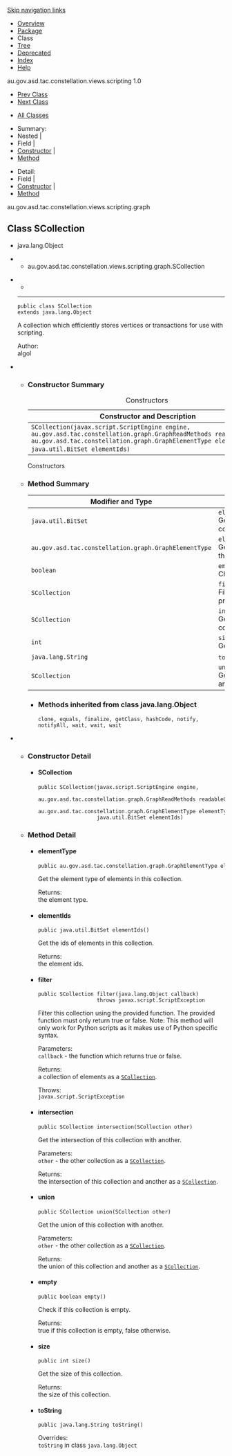 
<div class="topNav">

<span id="navbar.top"></span>

<div class="skipNav">

[Skip navigation links](../ext/docs/CoreScriptingView/docs/javadoc/graph/SCollection.md#skip.navbar.top "Skip navigation links")

</div>

<span id="navbar.top.firstrow"></span>

-   [Overview](../ext/docs/CoreScriptingView/docs/javadoc/overview-summary.md)
-   [Package](../ext/docs/CoreScriptingView/docs/javadoc/graph/package-summary.md)
-   Class
-   [Tree](../ext/docs/CoreScriptingView/docs/javadoc/graph/package-tree.md)
-   [Deprecated](../ext/docs/CoreScriptingView/docs/javadoc/deprecated-list.md)
-   [Index](../ext/docs/CoreScriptingView/docs/javadoc/index-all.md)
-   [Help](../ext/docs/CoreScriptingView/docs/javadoc/help-doc.md)

<div class="aboutLanguage">

au.gov.asd.tac.constellation.views.scripting 1.0

</div>

</div>

<div class="subNav">

-   [<span
    class="typeNameLink">Prev Class</span>](../ext/docs/CoreScriptingView/docs/javadoc/graph/SAttribute.md "class in au.gov.asd.tac.constellation.views.scripting.graph")
-   [<span
    class="typeNameLink">Next Class</span>](../ext/docs/CoreScriptingView/docs/javadoc/graph/SEdge.md "class in au.gov.asd.tac.constellation.views.scripting.graph")

<!-- -->

-   [All Classes](../ext/docs/CoreScriptingView/docs/javadoc/allclasses-noframe.md)

<div>

</div>

<div>

-   Summary: 
-   Nested | 
-   Field | 
-   [Constructor](../ext/docs/CoreScriptingView/docs/javadoc/graph/SCollection.md#constructor.summary) | 
-   [Method](../ext/docs/CoreScriptingView/docs/javadoc/graph/SCollection.md#method.summary)

<!-- -->

-   Detail: 
-   Field | 
-   [Constructor](../ext/docs/CoreScriptingView/docs/javadoc/graph/SCollection.md#constructor.detail) | 
-   [Method](../ext/docs/CoreScriptingView/docs/javadoc/graph/SCollection.md#method.detail)

</div>

<span id="skip.navbar.top"></span>

</div>

<div class="header">

<div class="subTitle">

au.gov.asd.tac.constellation.views.scripting.graph

</div>

## Class SCollection

</div>

<div class="contentContainer">

-   java.lang.Object

-   -   au.gov.asd.tac.constellation.views.scripting.graph.SCollection

<div class="description">

-   -
    ------------------------------------------------------------------------ 

        public class SCollection
        extends java.lang.Object

    <div class="block">

    A collection which efficiently stores vertices or transactions for
    use with scripting.

    </div>

    <span class="simpleTagLabel">Author:</span>  
    algol

</div>

<div class="summary">

-   -   <span id="constructor.summary"></span>

        ### Constructor Summary

        <table class="memberSummary" data-border="0" data-cellpadding="3" data-cellspacing="0" data-summary="Constructor Summary table, listing constructors, and an explanation">
        <caption><span>Constructors</span><span class="tabEnd"> </span></caption>
        <thead>
        <tr class="header">
        <th class="colOne" scope="col">Constructor and Description</th>
        </tr>
        </thead>
        <tbody>
        <tr class="odd altColor">
        <td class="colOne"><code>SCollection(javax.script.ScriptEngine engine,                                                 au.gov.asd.tac.constellation.graph.GraphReadMethods readableGraph,                                                 au.gov.asd.tac.constellation.graph.GraphElementType elementType,                                                 java.util.BitSet elementIds)</code> </td>
        </tr>
        </tbody>
        </table>

        Constructors<span class="tabEnd"> </span>

    <!-- -->

    -   <span id="method.summary"></span>

        ### Method Summary

        <table class="memberSummary" data-border="0" data-cellpadding="3" data-cellspacing="0" data-summary="Method Summary table, listing methods, and an explanation">
        <colgroup>
        <col style="width: 50%" />
        <col style="width: 50%" />
        </colgroup>
        <thead>
        <tr class="header">
        <th class="colFirst" scope="col">Modifier and Type</th>
        <th class="colLast" scope="col">Method and Description</th>
        </tr>
        </thead>
        <tbody>
        <tr id="i0" class="odd altColor">
        <td class="colFirst"><code>java.util.BitSet</code></td>
        <td class="colLast"><code>elementIds()</code>
        <div class="block">
        Get the ids of elements in this collection.
        </div></td>
        </tr>
        <tr id="i1" class="even rowColor">
        <td class="colFirst"><code>au.gov.asd.tac.constellation.graph.GraphElementType</code></td>
        <td class="colLast"><code>elementType()</code>
        <div class="block">
        Get the element type of elements in this collection.
        </div></td>
        </tr>
        <tr id="i2" class="odd altColor">
        <td class="colFirst"><code>boolean</code></td>
        <td class="colLast"><code>empty()</code>
        <div class="block">
        Check if this collection is empty.
        </div></td>
        </tr>
        <tr id="i3" class="even rowColor">
        <td class="colFirst"><code>SCollection</code></td>
        <td class="colLast"><code>filter(java.lang.Object callback)</code>
        <div class="block">
        Filter this collection using the provided function.
        </div></td>
        </tr>
        <tr id="i4" class="odd altColor">
        <td class="colFirst"><code>SCollection</code></td>
        <td class="colLast"><code>intersection(SCollection other)</code>
        <div class="block">
        Get the intersection of this collection with another.
        </div></td>
        </tr>
        <tr id="i5" class="even rowColor">
        <td class="colFirst"><code>int</code></td>
        <td class="colLast"><code>size()</code>
        <div class="block">
        Get the size of this collection.
        </div></td>
        </tr>
        <tr id="i6" class="odd altColor">
        <td class="colFirst"><code>java.lang.String</code></td>
        <td class="colLast"><code>toString()</code> </td>
        </tr>
        <tr id="i7" class="even rowColor">
        <td class="colFirst"><code>SCollection</code></td>
        <td class="colLast"><code>union(SCollection other)</code>
        <div class="block">
        Get the union of this collection with another.
        </div></td>
        </tr>
        </tbody>
        </table>

        
        -   <span
            id="methods.inherited.from.class.java.lang.Object"></span>

            ### Methods inherited from class java.lang.Object

            `clone, equals, finalize, getClass, hashCode, notify, notifyAll, wait, wait, wait`

</div>

<div class="details">

-   -   <span id="constructor.detail"></span>

        ### Constructor Detail

        <span
        id="SCollection-javax.script.ScriptEngine-au.gov.asd.tac.constellation.graph.GraphReadMethods-au.gov.asd.tac.constellation.graph.GraphElementType-java.util.BitSet-"></span>

        -   #### SCollection

                public SCollection(javax.script.ScriptEngine engine,
                                   au.gov.asd.tac.constellation.graph.GraphReadMethods readableGraph,
                                   au.gov.asd.tac.constellation.graph.GraphElementType elementType,
                                   java.util.BitSet elementIds)

    <!-- -->

    -   <span id="method.detail"></span>

        ### Method Detail

        <span id="elementType--"></span>

        -   #### elementType

                public au.gov.asd.tac.constellation.graph.GraphElementType elementType()

            <div class="block">

            Get the element type of elements in this collection.

            </div>

            <span class="returnLabel">Returns:</span>  
            the element type.

        <span id="elementIds--"></span>

        -   #### elementIds

                public java.util.BitSet elementIds()

            <div class="block">

            Get the ids of elements in this collection.

            </div>

            <span class="returnLabel">Returns:</span>  
            the element ids.

        <span id="filter-java.lang.Object-"></span>

        -   #### filter

                public SCollection filter(java.lang.Object callback)
                                   throws javax.script.ScriptException

            <div class="block">

            Filter this collection using the provided function. The
            provided function must only return true or false. Note: This
            method will only work for Python scripts as it makes use of
            Python specific syntax.

            </div>

            <span class="paramLabel">Parameters:</span>  
            `callback` - the function which returns true or false.

            <span class="returnLabel">Returns:</span>  
            a collection of elements as a
            [`SCollection`](../ext/docs/CoreScriptingView/docs/javadoc/graph/SCollection.md "class in au.gov.asd.tac.constellation.views.scripting.graph").

            <span class="throwsLabel">Throws:</span>  
            `javax.script.ScriptException`

        <span
        id="intersection-au.gov.asd.tac.constellation.views.scripting.graph.SCollection-"></span>

        -   #### intersection

                public SCollection intersection(SCollection other)

            <div class="block">

            Get the intersection of this collection with another.

            </div>

            <span class="paramLabel">Parameters:</span>  
            `other` - the other collection as a
            [`SCollection`](../ext/docs/CoreScriptingView/docs/javadoc/graph/SCollection.md "class in au.gov.asd.tac.constellation.views.scripting.graph").

            <span class="returnLabel">Returns:</span>  
            the intersection of this collection and another as a
            [`SCollection`](../ext/docs/CoreScriptingView/docs/javadoc/graph/SCollection.md "class in au.gov.asd.tac.constellation.views.scripting.graph").

        <span
        id="union-au.gov.asd.tac.constellation.views.scripting.graph.SCollection-"></span>

        -   #### union

                public SCollection union(SCollection other)

            <div class="block">

            Get the union of this collection with another.

            </div>

            <span class="paramLabel">Parameters:</span>  
            `other` - the other collection as a
            [`SCollection`](../ext/docs/CoreScriptingView/docs/javadoc/graph/SCollection.md "class in au.gov.asd.tac.constellation.views.scripting.graph").

            <span class="returnLabel">Returns:</span>  
            the union of this collection and another as a
            [`SCollection`](../ext/docs/CoreScriptingView/docs/javadoc/graph/SCollection.md "class in au.gov.asd.tac.constellation.views.scripting.graph").

        <span id="empty--"></span>

        -   #### empty

                public boolean empty()

            <div class="block">

            Check if this collection is empty.

            </div>

            <span class="returnLabel">Returns:</span>  
            true if this collection is empty, false otherwise.

        <span id="size--"></span>

        -   #### size

                public int size()

            <div class="block">

            Get the size of this collection.

            </div>

            <span class="returnLabel">Returns:</span>  
            the size of this collection.

        <span id="toString--"></span>

        -   #### toString

                public java.lang.String toString()

            <span class="overrideSpecifyLabel">Overrides:</span>  
            `toString` in class `java.lang.Object`

</div>

</div>
